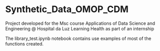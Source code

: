 # Synthetic_Data_OMOP_CDM
Project developed for the Msc course Applications of Data Science and Engineering @ Hospital da Luz Learning Health as part of an internship

The library_test.ipynb notebook contains use examples of most of the functions created.

